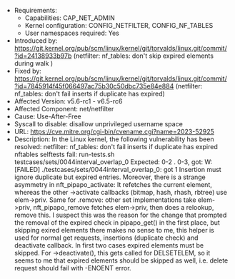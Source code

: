 - Requirements:
	- Capabilities: CAP_NET_ADMIN
	- Kernel configuration: CONFIG_NETFILTER, CONFIG_NF_TABLES
	- User namespaces required: Yes
- Introduced by: https://git.kernel.org/pub/scm/linux/kernel/git/torvalds/linux.git/commit/?id=24138933b97b (netfilter: nf_tables: don't skip expired elements during walk
)
- Fixed by: https://git.kernel.org/pub/scm/linux/kernel/git/torvalds/linux.git/commit/?id=7845914f45f066497ac75b30c50dbc735e84e884 (netfilter: nf_tables: don't fail inserts if duplicate has expired)
- Affected Version: v5.6-rc1 - v6.5-rc6
- Affected Component: net/netfilter
- Cause: Use-After-Free
- Syscall to disable: disallow unprivileged username space
- URL: https://cve.mitre.org/cgi-bin/cvename.cgi?name=2023-52925
- Description: In the Linux kernel, the following vulnerability has been resolved: netfilter: nf_tables: don't fail inserts if duplicate has expired nftables selftests fail: run-tests.sh testcases/sets/0044interval_overlap_0 Expected: 0-2 . 0-3, got: W: [FAILED] ./testcases/sets/0044interval_overlap_0: got 1 Insertion must ignore duplicate but expired entries. Moreover, there is a strange asymmetry in nft_pipapo_activate: It refetches the current element, whereas the other ->activate callbacks (bitmap, hash, rhash, rbtree) use elem->priv. Same for .remove: other set implementations take elem->priv, nft_pipapo_remove fetches elem->priv, then does a relookup, remove this. I suspect this was the reason for the change that prompted the removal of the expired check in pipapo_get() in the first place, but skipping exired elements there makes no sense to me, this helper is used for normal get requests, insertions (duplicate check) and deactivate callback. In first two cases expired elements must be skipped. For ->deactivate(), this gets called for DELSETELEM, so it seems to me that expired elements should be skipped as well, i.e. delete request should fail with -ENOENT error.
